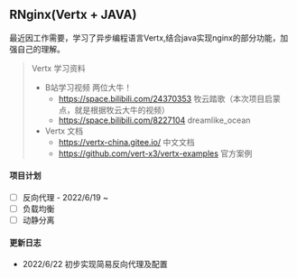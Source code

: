 ## RNginx(Vertx + JAVA) 

最近因工作需要，学习了异步编程语言Vertx,结合java实现nginx的部分功能，加强自己的理解。

> Vertx 学习资料
> - B站学习视频  两位大牛！
>   - https://space.bilibili.com/24370353 牧云踏歌（本次项目启蒙点，就是根据牧云大牛的视频）
>   - https://space.bilibili.com/8227104  dreamlike_ocean
> - Vertx 文档
>   - https://vertx-china.gitee.io/ 中文文档
>   - https://github.com/vert-x3/vertx-examples 官方案例


#### 项目计划
- [ ] 反向代理  -  2022/6/19 ~ 
- [ ] 负载均衡
- [ ] 动静分离

#### 更新日志
- 2022/6/22 初步实现简易反向代理及配置 
